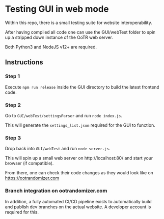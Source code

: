 # Testing GUI in web mode

Within this repo, there is a small testing suite for website interoperability.

After having compiled all code one can use the GUI/webTest folder to spin up a stripped down instance of the OoTR web server.

Both Python3 and NodeJS v12+ are required.

## Instructions

### Step 1

Execute `npm run release` inside the GUI directory to build the latest frontend code.

### Step 2

Go to `GUI/webTest/settingsParser` and run `node index.js`.

This will generate the `settings_list.json` required for the GUI to function.

### Step 3

Drop back into `GUI/webTest` and run `node server.js`.

This will spin up a small web server on http://localhost:80/ and start your browser (if compatible).

From there, one can check their code changes as they would look like on https://ootrandomizer.com

### Branch integration on ootrandomizer.com

In addition, a fully automated CI/CD pipeline exists to automatically build and publish dev branches
 on the actual website. A developer account is required for this.
